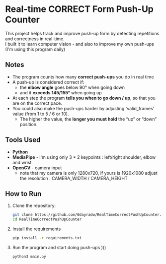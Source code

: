 # Real-time CORRECT Form Push-Up Counter
This project helps track and improve push-up form by detecting repetitions and correctness in real-time.  
I built it to learn computer vision - and also to improve my own push-ups (I'm using this program daily)

## Notes
- The program counts how many **correct push-ups** you do in real time  
- A push-up is considered correct if:
  - the **elbow angle** goes below 90° when going down
  - and it **exceeds 145/155°** when going up
- At each step the program **tells you when to go down / up**, so that you are on the correct pace.
- You could also make the push-ups harder by adjusting 'valid_frames' value (from 1 to  5 / 6 or 10). 
  - The higher the value, the **longer you must hold** the “up” or “down” position.

## Tools Used

- **Python**
- **MediaPipe** - i'm using only 3 * 2 keypoints : left/right shoulder, elbow and wrist
- **OpenCV** - camera input
  - note that my camera is only 1280x720, if yours is 1920x1080 adjust the resolution : CAMERA_WIDTH / CAMERA_HEIGHT


## How to Run

1. Clone the repository:
   ```bash
   git clone https://github.com/0dayradw/RealTimeCorrectPushUpCounter.git
   cd RealTimeCorrectPushUpCounter  
   ```
2. Install the requirements
   ```bash
   pip install -r requirements.txt
   ```
3. Run the program and start doing push-ups )))
   ```bash
   python3 main.py
   ```
   
